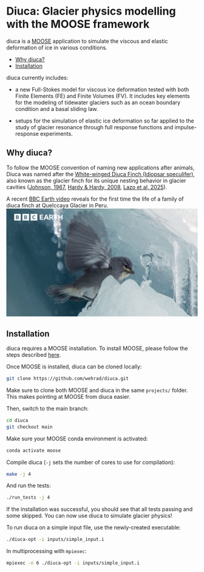 # Diuca: Glacier physics modelling with the MOOSE framework

diuca is a [MOOSE](https://mooseframework.inl.gov/) application to
simulate the viscous and elastic deformation of ice in various
conditions.

- [Why diuca?](#whydiuca)
- [Installation](#installation)

diuca currently includes:

- a new Full-Stokes model for viscous ice deformation tested with both Finite Elements (FE) and Finite Volumes (FV). It includes key elements for the modeling of tidewater glaciers such as an ocean boundary condition and a basal sliding law.

- setups for the simulation of elastic ice deformation so far applied to the study of glacier resonance through full response functions and impulse-response experiments.

## Why diuca?

To follow the MOOSE convention of naming new applications after
animals, Diuca was named after the [White-winged Diuca Finch (Idiopsar
speculifer)](https://www.peruaves.org/thraupidae/white-winged-diuca-finch-diuca-speculifera/),
also known as the glacier finch for its unique nesting behavior in
glacier cavities ([Johnson,
1967](https://academic.oup.com/auk/article-abstract/85/3/524/5198113?redirectedFrom=fulltext),
[Hardy & Hardy,
2008](https://bioone.org/journals/The-Wilson-Journal-of-Ornithology/volume-120/issue-3/06-165.1/White-winged-Diuca-Finch-span-classgenus-speciesDiuca-speculifera-span-Nesting/10.1676/06-165.1.short),
[Lazo et al,
2025](https://papers.ssrn.com/sol3/papers.cfm?abstract_id=5366418)).

A recent [BBC Earth video](https://youtu.be/lTKsjZN-Aec) reveals for the
first time the life of a family of diuca finch at Quelccaya Glacier in
Peru.
![Screenshot](assets/BBC_earth_diuca_finch.jpg)

## Installation

diuca requires a MOOSE installation. To install MOOSE, please follow
the steps described
[here](https://mooseframework.inl.gov/getting_started/installation/conda.html).

Once MOOSE is installed, diuca can be cloned locally:
```bash
git clone https://github.com/wehrad/diuca.git
```
Make sure to clone both MOOSE and diuca in the same `projects/` folder. This makes pointing at MOOSE from diuca easier.

Then, switch to the main branch:
```bash
cd diuca
git checkout main
```

Make sure your MOOSE conda environment is activated:
```bash
conda activate moose
```

Compile diuca (`-j` sets the number of cores to use for compilation):
```bash
make -j 4
```

And run the tests:
```bash
./run_tests -j 4
```

If the installation was successful, you should see that all tests
passing and some skipped. You can now use diuca to simulate glacier
physics!

To run diuca on a simple input file, use the newly-created executable:
```bash
./diuca-opt -i inputs/simple_input.i
```

In multiprocessing with `mpiexec`:
```bash
mpiexec -n 6 ./diuca-opt -i inputs/simple_input.i
```
